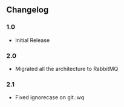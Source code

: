 ## Changelog

### 1.0
* Initial Release

### 2.0
* Migrated all the architecture to RabbitMQ

### 2.1
* Fixed ignorecase on git.:wq
